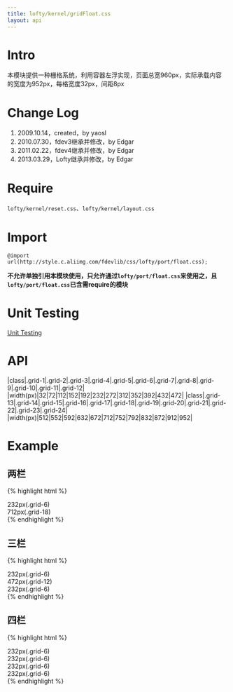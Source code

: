 ```yaml
---
title: lofty/kernel/gridFloat.css
layout: api
---
```


# Intro

本模块提供一种栅格系统，利用容器左浮实现，页面总宽960px，实际承载内容的宽度为952px，每格宽度32px，间距8px

# Change Log

1. 2009.10.14，created，by yaosl
1. 2010.07.30，fdev3继承并修改，by Edgar
1. 2011.02.22，fdev4继承并修改，by Edgar
1. 2013.03.29，Lofty继承并修改，by Edgar

# Require

`lofty/kernel/reset.css`、`lofty/kernel/layout.css`

# Import

    @import url(http://style.c.aliimg.com/fdevlib/css/lofty/port/float.css);

**不允许单独引用本模块使用，只允许通过`lofty/port/float.css`来使用之，且`lofty/port/float.css`已含需require的模块**

# Unit Testing

[Unit Testing](/tests/specs/kernel/grid-float/render.html)

# API

|class|.grid-1|.grid-2|.grid-3|.grid-4|.grid-5|.grid-6|.grid-7|.grid-8|.grid-9|.grid-10|.grid-11|.grid-12|
|width(px)|32|72|112|152|192|232|272|312|352|392|432|472|
|class|.grid-13|.grid-14|.grid-15|.grid-16|.grid-17|.grid-18|.grid-19|.grid-20|.grid-21|.grid-22|.grid-23|.grid-24|
|width(px)|512|552|592|632|672|712|752|792|832|872|912|952|

# Example

<script type="text/resource">
    <link href="/src/port/float.css" rel="stylesheet"/>
    <style>
    .layout div{ text-align: center; }
    .grid-6{ background: pink; }
    .grid-12,
    .grid-18{ background: gold; }
    </style>
</script>

## 两栏

{% highlight html %}
<div class="layout">
    <div class="grid-6">232px(.grid-6)</div>
    <div class="grid-18 grid-fixed">712px(.grid-18)</div>
</div>
{% endhighlight %}

<div class="demo">
    <script type="text/template" data-height="18px">
        <div class="w942">
            <div class="layout">
                <div class="grid-6">232px(.grid-6)</div>
                <div class="grid-18 grid-fixed">712px(.grid-18)</div>
            </div>
        </div>
    </script>
</div>

## 三栏

{% highlight html %}
<div class="layout">
    <div class="grid-6">232px(.grid-6)</div>
    <div class="grid-12">472px(.grid-12)</div>
    <div class="grid-6 grid-fixed">232px(.grid-6)</div>
</div>
{% endhighlight %}

<div class="demo">
    <script type="text/template" data-height="18px">
        <div class="screen">
            <div class="layout">
                <div class="grid-6">232px(.grid-6)</div>
                <div class="grid-12">472px(.grid-12)</div>
                <div class="grid-6 grid-fixed">232px(.grid-6)</div>
            </div>
        </div>
    </script>
</div>

## 四栏

{% highlight html %}
<div class="layout">
    <div class="grid-6">232px(.grid-6)</div>
    <div class="grid-6">232px(.grid-6)</div>
    <div class="grid-6">232px(.grid-6)</div>
    <div class="grid-6 grid-fixed">232px(.grid-6)</div>
</div>
{% endhighlight %}

<div class="demo">
    <script type="text/template" data-height="18px">
        <div class="screen">
            <div class="layout">
                <div class="grid-6">232px(.grid-6)</div>
                <div class="grid-6">232px(.grid-6)</div>
                <div class="grid-6">232px(.grid-6)</div>
                <div class="grid-6 grid-fixed">232px(.grid-6)</div>
            </div>
        </div>
    </script>
</div>
